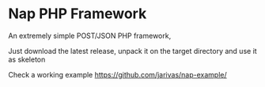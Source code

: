 # Nap PHP Framework

An extremely simple POST/JSON PHP framework,

Just download the latest release, unpack it on the target directory and use it as skeleton

Check a working example https://github.com/jarivas/nap-example/